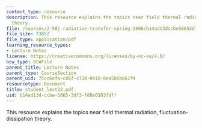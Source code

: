 ```yaml
---
content_type: resource
description: This resource explains the topics near field thermal radiation, fluctuation-dissipation
  theory.
file: /courses/2-58j-radiative-transfer-spring-2006/b14ad13dccbe58653df3f88e01037dff_student_lect22.pdf
file_size: 73852
file_type: application/pdf
learning_resource_types:
- Lecture Notes
license: https://creativecommons.org/licenses/by-nc-sa/4.0/
ocw_type: OCWFile
parent_title: Lecture Notes
parent_type: CourseSection
parent_uid: 75cc6efa-c06f-c71d-8410-8ea5b6b661f4
resourcetype: Document
title: student_lect22.pdf
uid: b14ad13d-ccbe-5865-3df3-f88e01037dff
---
```

This resource explains the topics near field thermal radiation, fluctuation-dissipation theory.